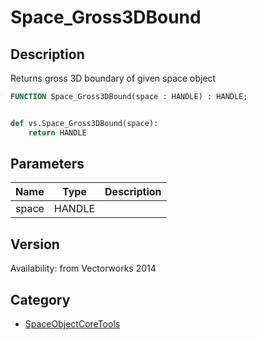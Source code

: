 # Space_Gross3DBound

## Description
Returns gross 3D boundary of given space object

```pascal
FUNCTION Space_Gross3DBound(space : HANDLE) : HANDLE;
```

```python

def vs.Space_Gross3DBound(space):
    return HANDLE
```

## Parameters
|Name|Type|Description|
|---|---|---|
|space|HANDLE||

## Version
Availability: from Vectorworks 2014

## Category
* [SpaceObjectCoreTools](../Categories/SpaceObjectCoreTools.md)

